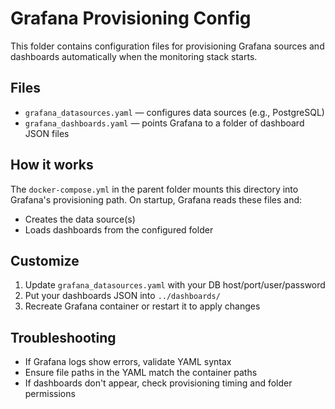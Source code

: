 # Grafana Provisioning Config

This folder contains configuration files for provisioning Grafana sources and dashboards automatically when the monitoring stack starts.

## Files
- `grafana_datasources.yaml` — configures data sources (e.g., PostgreSQL)
- `grafana_dashboards.yaml` — points Grafana to a folder of dashboard JSON files

## How it works
The `docker-compose.yml` in the parent folder mounts this directory into Grafana's provisioning path. On startup, Grafana reads these files and:
- Creates the data source(s)
- Loads dashboards from the configured folder

## Customize
1. Update `grafana_datasources.yaml` with your DB host/port/user/password
2. Put your dashboards JSON into `../dashboards/`
3. Recreate Grafana container or restart it to apply changes

## Troubleshooting
- If Grafana logs show errors, validate YAML syntax
- Ensure file paths in the YAML match the container paths
- If dashboards don't appear, check provisioning timing and folder permissions
